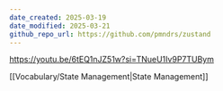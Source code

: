 ```yaml
---
date_created: 2025-03-19
date_modified: 2025-03-21
github_repo_url: https://github.com/pmndrs/zustand
---
```


https://youtu.be/6tEQ1nJZ51w?si=TNueU1Iv9P7TUBym

[[Vocabulary/State Management|State Management]]
